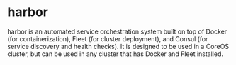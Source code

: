 # harbor
harbor is an automated service orchestration system built on top of Docker (for containerization), Fleet (for cluster deployment), and Consul (for service discovery and health checks). It is designed to be used in a CoreOS cluster, but can be used in any cluster that has Docker and Fleet installed.
